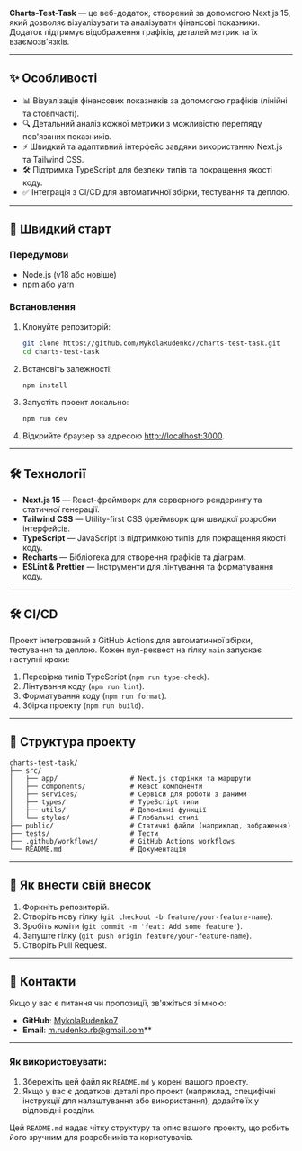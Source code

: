 **Charts-Test-Task** — це веб-додаток, створений за допомогою Next.js 15, який дозволяє візуалізувати та аналізувати фінансові показники. Додаток підтримує відображення графіків, деталей метрик та їх взаємозв'язків.

---

## ✨ Особливості

- 📊 Візуалізація фінансових показників за допомогою графіків (лінійні та стовпчасті).
- 🔍 Детальний аналіз кожної метрики з можливістю перегляду пов'язаних показників.
- ⚡ Швидкий та адаптивний інтерфейс завдяки використанню Next.js та Tailwind CSS.
- 🛠️ Підтримка TypeScript для безпеки типів та покращення якості коду.
- ✅ Інтеграція з CI/CD для автоматичної збірки, тестування та деплою.

---

## 🚀 Швидкий старт

### Передумови

- Node.js (v18 або новіше)
- npm або yarn

### Встановлення

1. Клонуйте репозиторій:

   ```bash
   git clone https://github.com/MykolaRudenko7/charts-test-task.git
   cd charts-test-task
   ```

2. Встановіть залежності:

   ```bash
   npm install
   ```

3. Запустіть проект локально:

   ```bash
   npm run dev
   ```

4. Відкрийте браузер за адресою [http://localhost:3000](http://localhost:3000).

---

## 🛠️ Технології

- **Next.js 15** — React-фреймворк для серверного рендерингу та статичної генерації.
- **Tailwind CSS** — Utility-first CSS фреймворк для швидкої розробки інтерфейсів.
- **TypeScript** — JavaScript із підтримкою типів для покращення якості коду.
- **Recharts** — Бібліотека для створення графіків та діаграм.
- **ESLint & Prettier** — Інструменти для лінтування та форматування коду.

---

## 🛠️ CI/CD

Проект інтегрований з GitHub Actions для автоматичної збірки, тестування та деплою. Кожен пул-реквест на гілку `main` запускає наступні кроки:

1. Перевірка типів TypeScript (`npm run type-check`).
2. Лінтування коду (`npm run lint`).
3. Форматування коду (`npm run format`).
4. Збірка проекту (`npm run build`).

---

## 📂 Структура проекту

```
charts-test-task/
├── src/
│   ├── app/                  # Next.js сторінки та маршрути
│   ├── components/           # React компоненти
│   ├── services/             # Сервіси для роботи з даними
│   ├── types/                # TypeScript типи
│   ├── utils/                # Допоміжні функції
│   └── styles/               # Глобальні стилі
├── public/                   # Статичні файли (наприклад, зображення)
├── tests/                    # Тести
├── .github/workflows/        # GitHub Actions workflows
└── README.md                 # Документація
```

---

## 🤝 Як внести свій внесок

1. Форкніть репозиторій.
2. Створіть нову гілку (`git checkout -b feature/your-feature-name`).
3. Зробіть коміти (`git commit -m 'feat: Add some feature'`).
4. Запуште гілку (`git push origin feature/your-feature-name`).
5. Створіть Pull Request.

---

## 📧 Контакти

Якщо у вас є питання чи пропозиції, зв'яжіться зі мною:

- **GitHub**: [MykolaRudenko7](https://github.com/MykolaRudenko7)
- **Email**: m.rudenko.rb@gmail.com**

---

### Як використовувати:

1. Збережіть цей файл як `README.md` у корені вашого проекту.
2. Якщо у вас є додаткові деталі про проект (наприклад, специфічні інструкції для налаштування або використання), додайте їх у відповідні розділи.

Цей `README.md` надає чітку структуру та опис вашого проекту, що робить його зручним для розробників та користувачів.

```

```
